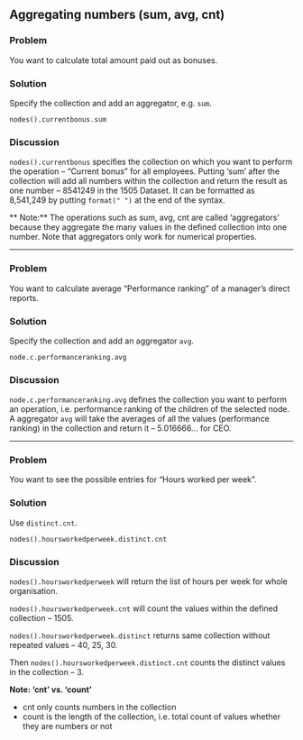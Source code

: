 ## Aggregating numbers (sum, avg, cnt)
### Problem
You want to calculate total amount paid out as bonuses.

### Solution
Specify the collection and add an aggregator, e.g. `sum`.

```
nodes().currentbonus.sum
```

### Discussion
```nodes().currentbonus``` specifies the collection on which you want to perform the operation – “Current bonus” for all employees.
Putting ‘sum’ after the collection will add all numbers within the collection and return the result as one number – 8541249 in the 1505 Dataset.
It can be formatted as 8,541,249 by putting `format(" ")` at the end of the syntax.

** Note:** The operations such as sum, avg, cnt are called ‘aggregators’ because they aggregate the many values in the defined collection into one number. Note that aggregators only work for numerical properties. 


- - -


### Problem
You want to calculate average “Performance ranking” of a manager’s direct reports.

### Solution
Specify the collection and add an aggregator `avg`.

```
node.c.performanceranking.avg
```

### Discussion
`node.c.performanceranking.avg` defines the collection you want to perform an operation, i.e. performance ranking of the children of the selected node.
A aggregator `avg` will take the averages of all the values (performance ranking) in the collection and return it – 5.016666… for CEO.

- - -

### Problem
You want to see the possible entries for “Hours worked per week”.

### Solution
Use `distinct.cnt`.

```
nodes().hoursworkedperweek.distinct.cnt
```


### Discussion
```nodes().hoursworkedperweek``` will return the list of hours per week for whole organisation.

```nodes().hoursworkedperweek.cnt``` will count the values within the defined collection – 1505.

```nodes().hoursworkedperweek.distinct``` returns same collection without repeated values – 40, 25, 30.

Then ```nodes().hoursworkedperweek.distinct.cnt``` counts the distinct values in the collection – 3. 

**Note: ‘cnt’ vs. ‘count’**
* cnt only counts numbers in the collection 
* count is the length of the collection, i.e. total count of values whether they are numbers or not
